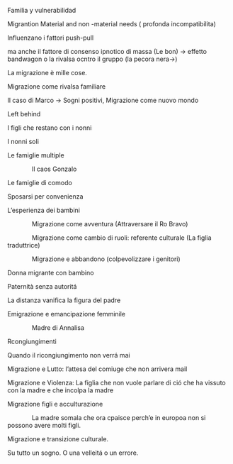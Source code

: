 Familia y vulnerabilidad

Migrantion Material and non -material needs ( profonda incompatibilita)

Influenzano i fattori push-pull

ma anche il fattore di consenso ipnotico di massa (Le bon) -> effetto bandwagon o la rivalsa ocntro il gruppo (la pecora nera->)

La migrazione è mille cose.

Migrazione come rivalsa familiare

Il caso di Marco -> Sogni positivi, Migrazione come nuovo mondo

Left behind

I figli che restano con i nonni

I nonni soli

Le famiglie multiple

              Il caos Gonzalo

Le famiglie di comodo

Sposarsi per convenienza

L’esperienza dei bambini

              Migrazione come avventura (Attraversare il Ro Bravo)

              Migrazione come cambio di ruoli: referente culturale (La figlia traduttrice)

              Migrazione e abbandono (colpevolizzare i genitori)

Donna migrante con bambino

Paternità senza autoritá

La distanza vanifica la figura del padre

Emigrazione e emancipazione femminile

              Madre di Annalisa

Rcongiungimenti

Quando il ricongiungimento non verrá mai

Migrazione e Lutto: l’attesa del comiuge che non arrivera mail

Migrazione e Violenza: La figlia che non vuole parlare di ció che ha vissuto con la madre e che incolpa la madre

Migrazione figli e acculturazione

              La madre somala che ora cpaisce perch’e in europoa non si possono avere molti figli.

Migrazione e transizione culturale.

Su tutto un sogno. O una velleitá o un errore.